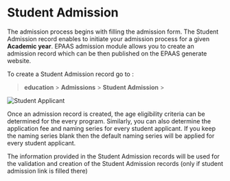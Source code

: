 <!-- add-breadcrumbs -->
# Student Admission

The admission process begins with filling the admission form. The Student Admission record enables to initiate your admission process for a given **Academic year**. EPAAS admission module allows you to create an admission record which can be then published on the EPAAS generate website.

To create a Student Admission record  go to :

> **education** > **Admissions** > **Student Admission** >


<img class="screenshot" alt="Student Applicant" src="{{docs_base_url}}/assets/img/education/admission/student-admission.gif">

Once an admission record is created, the age eligibility criteria can be determined for the every program. Similarly, you can also determine the application fee and naming series for every student applicant. If you keep the naming series blank then the default naming series will be applied for every student applicant.

The information provided in the Student Admission records will be used for the validation and creation of the Student Admission records (only if student admission link is filled there)